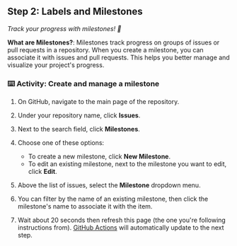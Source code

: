 <!--
  <<< Author notes: Step 3 >>>
  Start this step by acknowledging the previous step.
  Define terms and link to docs.github.com.
  Historic note: this step combines the commend, approve, and needs changes steps from the previous version.
-->

## Step 2: Labels and Milestones

_Track your progress with milestones! :dart:_

**What are Milestones?**: Milestones track progress on groups of issues or pull requests in a repository. When you create a milestone, you can associate it with issues and pull requests. This helps you better manage and visualize your project's progress.

### :keyboard: Activity: Create and manage a milestone

1. On GitHub, navigate to the main page of the repository.
2. Under your repository name, click **Issues**.
3. Next to the search field, click **Milestones**.
4. Choose one of these options:
   - To create a new milestone, click **New Milestone**.
   - To edit an existing milestone, next to the milestone you want to edit, click **Edit**.
5. Above the list of issues, select the **Milestone** dropdown menu.
6. You can filter by the name of an existing milestone, then click the milestone's name to associate it with the item.

1. Wait about 20 seconds then refresh this page (the one you're following instructions from). [GitHub Actions](https://docs.github.com/en/actions) will automatically update to the next step.
